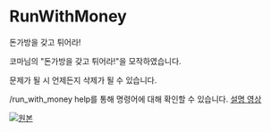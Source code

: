 # RunWithMoney
돈가방을 갖고 튀어라!

코마님의 "돈가방을 갖고 튀어라!"을 모작하였습니다.

문제가 될 시 언제든지 삭제가 될 수 있습니다.

/run_with_money help를 통해 명령어에 대해 확인할 수 있습니다. [설명 영상](https://youtu.be/4ryAAeQnlR0?si=cgOocVTyyia5qHIl)

[![원본](https://github.com/user-attachments/assets/5edc83d0-5f4c-479f-887d-e6b3c926f42c)](https://youtu.be/pVD9w4V3G5E?si=-ywPBFfZWWcqB8GH)
